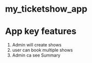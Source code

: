# my_ticketshow_app
# App key features
1) Admin will create shows 
2) user can book multiple shows 
3) Admin ca see Summary

